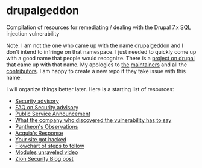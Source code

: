 drupalgeddon
============

Compilation of resources for remediating / dealing with the Drupal 7.x SQL injection vulnerability

Note: I am not the one who came up with the name drupalgeddon and I don't intend to infringe on that namespace.
I just needed to quickly come up with a good name that people would recognize.
There is a [project on drupal](https://www.drupal.org/project/drupalgeddon) that came up with that name.
My apologies to [the](https://www.drupal.org/u/xurizaemon) [maintainers](https://www.drupal.org/u/fluxsauce) and all the [contributors](https://www.drupal.org/node/2359843/committers).
I am happy to create a new repo if they take issue with this name.

I will organize things better later.
Here is a starting list of resources:

* [Security advisory](https://www.drupal.org/SA-CORE-2014-005)
* [FAQ on Security advisory](https://www.drupal.org/drupalsa05FAQ)
* [Public Service Announcement](https://www.drupal.org/PSA-2014-003)
* [What the company who discovered the vulnerability has to say](https://www.sektioneins.de/en/blog/14-10-15-drupal-sql-injection-vulnerability.html)
* [Pantheon's Observations](https://www.getpantheon.com/blog/what-we-are-seeing-drupal-sa-2014-005)
* [Acquia's Response](https://www.acquia.com/blog/shields)
* [Your site got hacked](https://www.drupal.org/node/2365547)
* [Flowchart of steps to follow](http://drupal.geek.nz/blog/your-drupal-website-has-backdoor)
* [Modules unraveled video](https://modulesunraveled.com/blog/how-restore-your-hacked-site)
* [Zion Security Blog post](https://www.zionsecurity.com/blog/2014/10/automated-exploiting-and-backdooring-drupal-7-web-servers)
